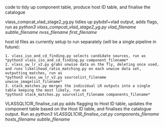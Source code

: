 code to tidy up component table, produce host ID table, and finalise the catalogue

vlass_compcat_vlad_stage2_yg.py tidies up pybdsf+vlad output, adds flags, run as
*python3 vlass_compcat_vlad_stage2_yg.py vlad_filename subtile_filename nvss_filename first_filename*


host id files as currently setup to run separately (will be a single pipeline in future):

    1. vlass_iso_and_cd_finding.py selects candidate sources, run as
    *python3 vlass_iso_and_cd_finding.py component_filename*
    2. vlass_uw_lr_v2.py grabs unwise data on the fly, deleting once used, and runs likelihood_ratio_matching.py on each unwise data set, outputting matches, run as
    *python3 vlass_uw_lr_v2.py sourcelist_filename unwise_imagelist_filename*
    3. stack_matches.py merges the individual LR outputs into a single table keeping the most likely, run as
    *python3 stack_matches.py sourcelist_filename components_filename*

VLASSQL1CIR_finalise_cat.py adds flagging to Host ID table, updates the component table based on the Host ID table, and finalises the catalogue output. Run as
*python3 VLASSQL1CIR_finalise_cat.py components_filename hosts_filename subtile_filename*
